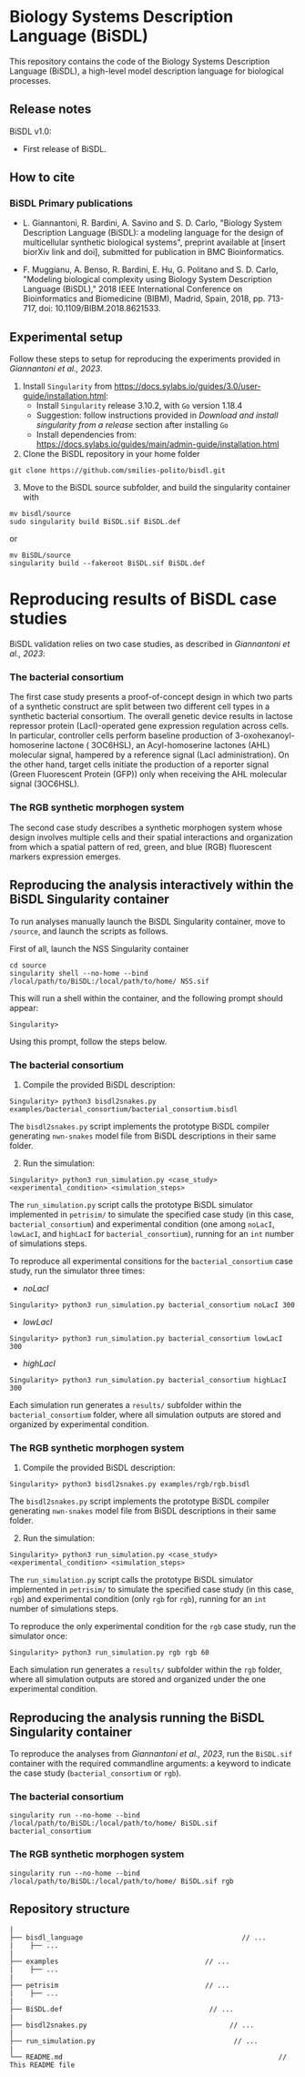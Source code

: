 # Biology Systems Description Language (BiSDL)


This repository contains the code of the Biology Systems Description Language (BiSDL), a high-level model description language for biological processes.

## Release notes

BiSDL v1.0: 

* First release of BiSDL.

## How to cite

### BiSDL Primary publications

* L. Giannantoni, R. Bardini, A. Savino and S. D. Carlo, "Biology System Description Language (BiSDL): a modeling language for the design of multicellular synthetic biological systems", preprint available at [insert biorXiv link and doi], submitted for publication in BMC Bioinformatics. 

* F. Muggianu, A. Benso, R. Bardini, E. Hu, G. Politano and S. D. Carlo, "Modeling biological complexity using Biology System Description Language (BiSDL)," 2018 IEEE International Conference on Bioinformatics and Biomedicine (BIBM), Madrid, Spain, 2018, pp. 713-717, doi: 10.1109/BIBM.2018.8621533.

## Experimental setup

Follow these steps to setup for reproducing the experiments provided in _Giannantoni et al., 2023_.
1) Install `Singularity` from https://docs.sylabs.io/guides/3.0/user-guide/installation.html:
    * Install `Singularity` release 3.10.2, with `Go` version 1.18.4
    * Suggestion: follow instructions provided in _Download and install singularity from a release_ section after installing `Go`
    * Install dependencies from: https://docs.sylabs.io/guides/main/admin-guide/installation.html
2) Clone the BiSDL repository in your home folder
```
git clone https://github.com/smilies-polito/bisdl.git
```
3) Move to the BiSDL source subfolder, and build the singularity container with 
```
mv bisdl/source
sudo singularity build BiSDL.sif BiSDL.def
```
or
```
mv BiSDL/source
singularity build --fakeroot BiSDL.sif BiSDL.def
```

# Reproducing results of BiSDL case studies

BiSDL validation relies on two case studies, as described in _Giannantoni et al., 2023_:

### The bacterial consortium

The first case study presents a proof-of-concept design in which two parts of a synthetic construct are split between two different cell types in a synthetic bacterial consortium. The overall genetic device results in lactose repressor protein (LacI)-operated gene expression regulation across cells. In particular, controller cells perform baseline production of 3-oxohexanoyl-homoserine lactone ( 3OC6HSL), an Acyl-homoserine lactones (AHL) molecular signal, hampered by a reference signal (LacI administration). On the other hand, target cells initiate the production of a reporter signal (Green Fluorescent Protein (GFP)) only when receiving the AHL molecular signal (3OC6HSL).

### The RGB synthetic morphogen system

The second case study describes a synthetic morphogen system whose design involves multiple cells and their spatial interactions and organization from which a spatial pattern of red, green, and blue (RGB) fluorescent markers expression emerges.


## Reproducing the analysis interactively within the BiSDL Singularity container

To run analyses manually launch the BiSDL Singularity container, move to `/source`, and launch the scripts as follows.

First of all, launch the NSS Singularity container
```
cd source
singularity shell --no-home --bind  /local/path/to/BiSDL:/local/path/to/home/ NSS.sif
```
This will run a shell within the container, and the following prompt should appear:
```
Singularity>
```
Using this prompt, follow the steps below. 

### The bacterial consortium
1) Compile the provided BiSDL description:

```
Singularity> python3 bisdl2snakes.py examples/bacterial_consortium/bacterial_consortium.bisdl
```

The `bisdl2snakes.py` script implements the prototype BiSDL compiler generating `nwn-snakes` model file from BiSDL descriptions in their same folder.

2) Run the simulation:
```
Singularity> python3 run_simulation.py <case_study> <experimental_condition> <simulation_steps> 
```
The `run_simulation.py` script calls the prototype BiSDL simulator implemented in `petrisim/` to simulate the specified case study (in this case, `bacterial_consortium`) and experimental condition (one among `noLacI`, `lowLacI`, and `highLacI` for `bacterial_consortium`), running for an `int` number of simulations steps.

To reproduce all experimental consitions for the `bacterial_consortium` case study, run the simulator three times: 

* _noLacI_
```
Singularity> python3 run_simulation.py bacterial_consortium noLacI 300
```
* _lowLacI_
```
Singularity> python3 run_simulation.py bacterial_consortium lowLacI 300
```
* _highLacI_
```
Singularity> python3 run_simulation.py bacterial_consortium highLacI 300
```
Each simulation run generates a `results/` subfolder within the `bacterial_consortium` folder, where all simulation outputs are stored and organized by experimental condition. 

### The RGB synthetic morphogen system
1) Compile the provided BiSDL description:

```
Singularity> python3 bisdl2snakes.py examples/rgb/rgb.bisdl
```

The `bisdl2snakes.py` script implements the prototype BiSDL compiler generating `nwn-snakes` model file from BiSDL descriptions in their same folder.

2) Run the simulation:
```
Singularity> python3 run_simulation.py <case_study> <experimental_condition> <simulation_steps> 
```
The `run_simulation.py` script calls the prototype BiSDL simulator implemented in `petrisim/` to simulate the specified case study (in this case, `rgb`) and experimental condition (only `rgb` for `rgb`), running for an `int` number of simulations steps.

To reproduce the only experimental condition for the `rgb` case study, run the simulator once: 

```
Singularity> python3 run_simulation.py rgb rgb 60
```
Each simulation run generates a `results/` subfolder within the `rgb` folder, where all simulation outputs are stored and organized under the one experimental condition. 

## Reproducing the analysis running the BiSDL Singularity container

To reproduce the analyses from _Giannantoni et al., 2023_, run the `BiSDL.sif` container with the required commandline arguments: a keyword to indicate the case study (`bacterial_consortium` or `rgb`).

### The bacterial consortium
```
singularity run --no-home --bind  /local/path/to/BiSDL:/local/path/to/home/ BiSDL.sif bacterial_consortium
```

### The RGB synthetic morphogen system
```
singularity run --no-home --bind  /local/path/to/BiSDL:/local/path/to/home/ BiSDL.sif rgb
```

## Repository structure

```
|
├── bisdl_language                                       // ...
|    ├── ...
|   
├── examples                                    // ...
|    ├── ...
|  
├── petrisim                                    // ...
|    ├── ...
|  
├── BiSDL.def                                    // ...
|  
├── bisdl2snakes.py                                   // ...
|  
├── run_simulation.py                                  // ...
|    
└── README.md                                                     // This README file          
```
